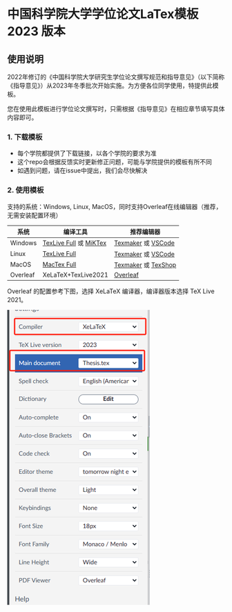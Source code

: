 # 中国科学院大学学位论文LaTex模板 2023 版本

## 使用说明

2022年修订的《中国科学院大学研究生学位论文撰写规范和指导意见》（以下简称《指导意见》）从2023年冬季批次开始实施。为方便各位同学使用，特提供此模板。

您在使用此模板进行学位论文撰写时，只需根据《指导意见》在相应章节填写具体内容即可。


### 1. 下载模板

- 每个学院都提供了下载链接，以各个学院的要求为准
- 这个repo会根据反馈实时更新修正问题，可能与学院提供的模板有所不同
- 如遇到问题，请在issue中提出，我们会尽快解决

### 2. 使用模板
支持的系统：Windows, Linux, MacOS，同时支持Overleaf在线编辑器（推荐，无需安装配置环境）

| 系统 | 编译工具 | 推荐编辑器 |
| --- | --- | --- |
| Windows | [TexLive Full](https://www.tug.org/texlive/acquire-netinstall.html) 或 [MiKTex](https://miktex.org/download) | [Texmaker](http://www.xm1math.net/texmaker/) 或 [VSCode](https://code.visualstudio.com/)
| Linux | [TexLive Full](https://www.tug.org/texlive/acquire-netinstall.html) | [Texmaker](http://www.xm1math.net/texmaker/) 或 [VSCode](https://code.visualstudio.com/)
| MacOS | [MacTex Full](https://www.tug.org/mactex/) | [Texmaker](http://www.xm1math.net/texmaker/) 或 [TexShop](http://pages.uoregon.edu/koch/texshop/)
| Overleaf | XeLaTeX+TexLive2021 | [Overleaf](https://www.overleaf.com/)

Overleaf 的配置参考下图，选择 XeLaTeX 编译器，编译器版本选择 TeX Live 2021。

![Overleaf配置](src/imgs/overleaf.png)

